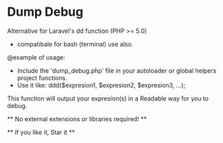 # Dump Debug
Alternative for Laravel's dd function (PHP >= 5.0)
- compatibale for bash (terminal) use also.

@example of usage:

- Include the 'dump_debug.php' file in your autoloader or global helpers project functions.
- Use it like: ddd($expresion1, $expresion2, $expresion3, ...);

This function will output your expresion(s) in a Readable way for you to debug.

** No external extensions or libraries required! **

** If you like it, Star it **
